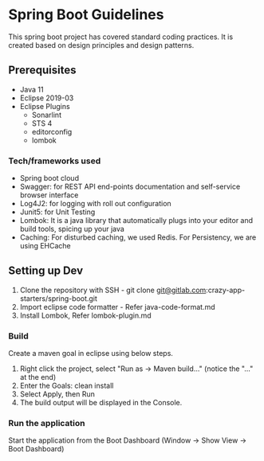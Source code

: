 # Spring Boot Guidelines
This spring boot project has covered standard coding practices. It is created based on design principles and design patterns.

## Prerequisites
* Java 11
* Eclipse 2019-03
* Eclipse Plugins
    * Sonarlint
    * STS 4
    * editorconfig
    * lombok

### Tech/frameworks used
* Spring boot cloud 
* Swagger: for REST API end-points documentation and self-service browser interface
* Log4J2: for logging with roll out configuration
* Junit5: for Unit Testing
* Lombok: It is a java library that automatically plugs into your editor and build tools, spicing up your java
* Caching: For disturbed caching, we used Redis. For Persistency, we are using EHCache 

## Setting up Dev
1. Clone the repository with SSH - git clone git@gitlab.com:crazy-app-starters/spring-boot.git
2. Import eclipse code formatter - Refer java-code-format.md
3. Install Lombok, Refer lombok-plugin.md

### Build
Create a maven goal in eclipse using below steps.
	
1. Right click the project, select "Run as → Maven build..." (notice the "..." at the end)
2. Enter the Goals: clean install
3. Select Apply, then Run
4. The build output will be displayed in the Console.

### Run the application
Start the application from the Boot Dashboard (Window -> Show View -> Boot Dashboard)
